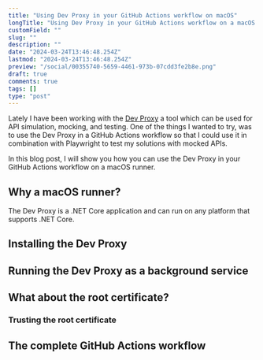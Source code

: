 ```yaml
---
title: "Using Dev Proxy in your GitHub Actions workflow on macOS"
longTitle: "Using Dev Proxy in your GitHub Actions workflow on a macOS runner"
customField: ""
slug: ""
description: ""
date: "2024-03-24T13:46:48.254Z"
lastmod: "2024-03-24T13:46:48.254Z"
preview: "/social/00355740-5659-4461-973b-07cdd3fe2b8e.png"
draft: true
comments: true
tags: []
type: "post"
---
```


Lately I have been working with the [Dev Proxy](https://learn.microsoft.com/en-us/microsoft-cloud/dev/dev-proxy/overview) a tool which can be used for API simulation, mocking, and testing. One of the things I wanted to try, was to use the Dev Proxy in a GitHub Actions workflow so that I could use it in combination with Playwright to test my solutions with mocked APIs.

In this blog post, I will show you how you can use the Dev Proxy in your GitHub Actions workflow on a macOS runner.

## Why a macOS runner?

The Dev Proxy is a .NET Core application and can run on any platform that supports .NET Core.

## Installing the Dev Proxy

## Running the Dev Proxy as a background service

## What about the root certificate?

### Trusting the root certificate

## The complete GitHub Actions workflow